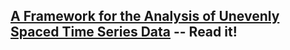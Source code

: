 ## [A Framework for the Analysis of Unevenly Spaced Time Series Data][paper] -- Read it!

[paper]: https://eckner.com/papers/unevenly_spaced_time_series_analysis.pdf
